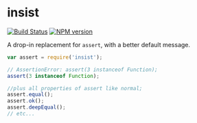 # insist

[![Build Status](https://travis-ci.org/seanmonstar/insist.png?branch=master)](https://travis-ci.org/seanmonstar/insist)
[![NPM version](https://badge.fury.io/js/insist.png)](http://badge.fury.io/js/insist)

A drop-in replacement for `assert`, with a better default message.

```js
var assert = require('insist');

// AssertionError: assert(3 instanceof Function);
assert(3 instanceof Function);

//plus all properties of assert like normal;
assert.equal();
assert.ok();
assert.deepEqual();
// etc...
```
